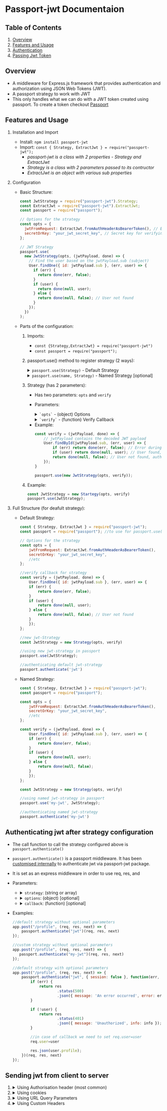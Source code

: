 # Passport-jwt Documentaion

## Table of Contents

1. [Overview](#features-and-usage) 
2. [Features and Usage](#features-and-usage)
3. [Authentication](#authenticating-jwt-after-strategy-configuration)
4. [Passing Jwt Token](#sending-jwt-from-client-to-server)

## Overview

- A middleware for Express.js framework that provides authentication and authorization using JSON Web Tokens (JWT).
- A passport strategy to work with JWT
- This only handles what we can do with a JWT token created using passport. To create a token checkout [Passport](http://passportdocumentation)

## Features and Usage

1.  Installation and Import
    - Install: `npm install passport-jwt`
    - Import: `const { Strategy, ExtractJwt } = require("passport-jwt");`
      - _passport-jwt is a class with 2 properties - Strategy and ExtractJwt_
      - _Strategy is a class with 2 parameters passed to its contructor_
      - _ExtractJwt is an object with various sub properties_
2.  Configuration

    - Basic Structure:

      ```javascript
      const JwtStrategy = require("passport-jwt").Strategy;
      const ExtractJwt = require("passport-jwt").ExtractJwt;
      const passport = require("passport");

      // Options for the strategy
      const opts = {
        jwtFromRequest: ExtractJwt.fromAuthHeaderAsBearerToken(), // Extract token from Authorization header
        secretOrKey: "your_jwt_secret_key", // Secret key for verifying token
      };

      // JWT Strategy
      passport.use(
        new JwtStrategy(opts, (jwtPayload, done) => {
          // Find the user based on the jwtPayload.sub (subject)
          User.findOne({ id: jwtPayload.sub }, (err, user) => {
            if (err) {
              return done(err, false);
            }
            if (user) {
              return done(null, user);
            } else {
              return done(null, false); // User not found
            }
          });
        })
      );
      ```

    - Parts of the configuration:

      1. Imports:
         - `const {Strategy,ExtractJwt} = require("passport-jwt")`
         - `const passport = require("passport");`
      2. passport.use() method to register strategy (2 ways):
         <details>
             <summary>
             <code>passport.use(Strategy)</code> - Default Strategy
             </summary>

         - Registers a strategy directly.
         - Will be treated as the default strategy.
         - Allows you to refer to the strategy by the name _jwt_ later in the *passport* method `passport.authenticate('jwt')`.
         </details>

         <details>
             <summary>
             <code>passport.use(name, Strategy)</code> - Named Strategy [optional]
             </summary>

         - Allows you to refer to the strategy by the name _jwt_ later in the *passport* method `passport.authenticate('name')`.
         </details>
      3. Strategy (has 2 parameters):
            - Has two parameters: `opts` and `verify`
            
            - Parameters:
                <details>
                <summary>
                    <code>`opts`</code> - (object) Options
                </summary>
                
                - This parameter is an object that defines various options for the strategy.

                - Example:
                    ```js
                    const opts = {
                        jwtFromRequest: ExtractJwt.fromAuthHeaderAsBearerToken(),
                        secretOrKey: "your_jwt_secret_key",
                        issuer: "your_issuer", // optional
                        algorithms: ["HS256"], // optional
                        ignoreExpiration: false, // optional, defaults to false
                    };
                    ```
                - Properties:

                    - <details>
                            <summary>
                            <code>jwtFromRequest</code> - (function) To specify method of Jwt extraction
                            </summary>

                        - Specifies how the JWT will be extracted from the incoming request from client using _ExtractJwt_ class.
                        - Example
                            ```javascript
                            const opts = {
                                jwtFromRequest: ExtractJwt.fromAuthHeaderAsBearerToken();
                            }
                            ```

                        - All options (Properties of ExtractJwt):

                        - <details>
                            <summary>
                            <code>ExtractJwt.fromAuthHeaderAsBearerToken()</code>
                            </summary>

                            - **Usage**: Extracts the JWT from the Authorization header, assuming the JWT is prefixed by the word Bearer.
                            - **Input parameter**: none
                            - **Example**:

                            ```js
                            jwtFromRequest: ExtractJwt.fromAuthHeaderAsBearerToken();
                            ```

                            </details>

                        - <details>
                            <summary>
                            <code>ExtractJwt.fromHeader(headerName)</code>
                            </summary>

                            - **Usage**: Extracts the JWT from a custom header in the request.
                            - **Input parameter**: headerName (string) - The name of the custom header containing the JWT.
                            - **Example**:

                            ```js
                            jwtFromRequest: ExtractJwt.fromHeader('auth_token')
                            ```

                            </details>


                        - <details>
                            <summary>
                            <code>ExtractJwt.fromBodyField(fieldName)</code>
                            </summary>

                            - **Usage**:  Extracts the JWT from a specific field in the request body (typically used in form submissions or JSON payloads).
                            - **Input parameter**: fieldName (string) - The name of the field in the request body that contains the JWT.
                            - **Example**:

                            ```js
                            jwtFromRequest: ExtractJwt.fromBodyField('token')
                            ```

                            </details>

                        - <details>
                            <summary>
                            <code>ExtractJwt.fromUrlQueryParameter(parameterName)</code>
                            </summary>

                            - **Usage**:  Extracts the JWT from a URL query parameter.
                            - **Input parameter**: parameterName (string) - The name of the query parameter in the URL that contains the JWT.
                            - **Example**:

                            ```js
                            jwtFromRequest: ExtractJwt.fromUrlQueryParameter('token')
                            ```
                            </details>
                        
                        - <details>
                            <summary>
                            <code>fromAuthHeaderWithScheme(auth_scheme) </code>
                            </summary>

                            - **Usage**:  Extracts the JWT from Authorization Header with the specified auth_scheme
                            - **Input parameter**: (string) Auth scheme like Bearer, Token, etc
                            - **Example**:

                                ```js
                                jwtFromRequest: ExtractJwt.ExtractJwt.fromAuthHeaderWithScheme('Token')
                                ```
                            </details>

                        - <details>
                            <summary>
                            <code>fromExtractors([array of extractor functions]) </code>
                            </summary>

                            - **Usage**:  Lets us define multiple extractors to extract jwt from different sources one after other.
                            - **Input parameter**: (array) Array of extractors
                            - **Example**:

                                ```js
                                const extractors = [
                                    ExtractJwt.fromAuthHeaderAsBearerToken(),         // Try the Bearer token from Authorization header
                                    ExtractJwt.fromUrlQueryParameter('auth_token')    // Then try the token from the URL query parameter
                                ];

                                const opts = {
                                    jwtFromRequest: ExtractJwt.fromExtractors(extractors),
                                    secretOrKey: 'your_secret_key'
                                };
                                ```
                            </details>
                        
                        - <details>
                            <summary>
                            <code>Custom Extractors</code>
                            </summary>

                            - **Usage**:  Lets us define custom extractoinof tokens from anywhere
                            - **Example**:
                                ```js
                                //when extracting from cookies using cookie parser
                                var cookieParser = require('cookie-parser')
                                const express = require('express');

                                const app = express()
                                app.use(cookieParser())
                                
                                //custom extractor
                                var cookieExtractor = function (req) {
                                var token = null;
                                if (req && req.cookies) {
                                    token = req.cookies["jwt"];
                                }
                                return token;
                                };

                                const opts = {
                                    jwtFromRequest: cookieExtractor,
                                    secretOrKey: 'your_secret_key'
                                };
                                ```
                            </details>


                        </details>

                    - <details>
                        <summary>
                            <code>secretOrKey</code> - (string or buffer) Secret key to verify JWT
                        </summary>

                        - The key used to verify the JWT signature. This is essential for validating the authenticity of the token.

                        - **For symmetric algorithms** (e.g., HS256, HS384, HS512), `secretOrKey` will be a shared secret string or buffer used by both the server that signs the JWT and the server that verifies it.
                        - **For asymmetric algorithms** (e.g., RS256, RS384, RS512), `secretOrKey` will be a public key that verifies the JWT, while the corresponding private key is used to sign the JWT.

                        - Examples:
                            - Symmetric key:
                                ```js
                                const opts = {
                                    secretOrKey: 'your_jwt_secret_key' //can be any random word
                                };
                                ```
                            - Asymmetric key:
                                ```js
                                const opts = {
                                    secretOrKey: fs.readFileSync('./path/to/public.key', 'utf8')
                                };
                                ```
                            - Note:
                                - If using symmetric encryption (e.g., HS256), the same secretOrKey must be used for both signing and verifying the token.
                                - If using asymmetric encryption (e.g., RS256), the secretOrKey should be the public key, while the private key is used to sign the token.
                                - It is important to securely manage this key, as exposure could compromise the security of your system.
                            
                        </details>

                    - <details>
                        <summary>
                            <code>secretOrKeyProvider</code> - (function) [optional] Function to get secretOrKey from anywhere
                        </summary>

                        - This function dynamically provides the secret or public key for verifying the JWT. It is useful in cases where the key needs to be determined based on the request, such as in multi-tenant applications or when using different keys for different users.
                        - Do not use both `secretOrKey` and `secretOrKeyProvider`. Use either of them
                        - Parameters:
                            - `request`: The original HTTP request object.
                            - `rawJwtToken`: The raw JWT token extractedfrom the request.
                            - `done`: Callback function to return the key. The first parameter of done is an error (if any), and the second is the secret or public key.
                        - Example:
                            ```js
                                const opts = {
                                    secretOrKeyProvider: (request, rawJwtToken, done) => {
                                        // Logic to determine the secret or key dynamically
                                        const secretOrKey = getSecretForTenant(request); // Example function to get the secret key based on tenant
                                        done(null, secretOrKey); // Pass the key to the callback function
                                    }
                                };
                            ```

                            - Note:
                                1. If secretOrKeyProvider is provided, it overrides the static secretOrKey option
                                2. Useful in scenarios where the key might change per request or per user, such as:
                                    - Multi-tenant applications where each tenant has a different key.
                                    - Using different keys for different users or services.
                                3. If the key cannot be determined (e.g., a database lookup fails), call done(err) to signal an error.
                                4. When using asymmetric encryption (e.g., RS256), the secretOrKeyProvider would return the public key for verification.

                            - Example for multi-tenant application:
                                ```js
                                const opts = {
                                    secretOrKeyProvider: (request, rawJwtToken, done) => {
                                        // Get the tenant's key based on some property of the request (e.g., subdomain or user ID)
                                        const tenantKey = getTenantKeyFromDb(request.tenantId); // Example function to retrieve tenant's key
                                        done(null, tenantKey);
                                    }
                                };
                                ```
                            - Use Case:
                                - Multi-tenant systems where different tenants have different signing keys.
                                - Dynamic environments where the key cannot be determined statically and must be retrieved or computed based on the incoming request.
                        </details>

                    - <details>
                            <summary>
                            <code>issuer</code> - (string or array) [optional]  Verifies the issuer (iss) claim of the token.
                            </summary>
                            - Examples:
                            
                            ```js
                            const opts = {
                                        issuer: 'https://accounts.google.com'
                                    };
                            ```
                            ```js
                            const opts = {
                                    issuer: [
                                        'https://accounts.google.com',
                                        'https://your-tenant-name.auth0.com/',
                                        'https://dev-123456.okta.com'
                                    ]
                                };
                            ```
                            - Use Cases:
                                - **Single Issuer Application**: If all tokens are issued by your application, you would set the issuer option to your app's identifier.
                                - **Third-Party Tokens**: If you're working with tokens issued by third parties (e.g., OAuth providers or external identity systems), you would set issuer to the known trusted issuer.
                        </details>

                    - <details>
                        <summary>
                        <code>algorithms</code> - (array) [optional] List of allowed algorithms for token verification, e.g., ['HS256', 'RS256'].
                        </summary>

                        - **Purpose**: This option helps enforce which algorithms are accepted for signing JWTs, improving security by rejecting tokens signed with algorithms that are not trusted or expected.
                        - **Default Behavior**: If the algorithms option is not provided, the strategy will allow any algorithm,
                        - Examples:
                            ```js
                            const opts = {,
                                algorithms: ['HS256', 'RS256', 'ES256'] // Accepts JWTs signed with HS256, RS256, or ES256 algorithms
                            };
                            ```
                            ```js
                            const opts = {,
                                algorithms: ['HS256']
                            };
                            ```
                        </details>

                    - <details>
                        <summary>
                        <code>audience</code> - (string or array) [optional] To specify the recipients of Jwt
                        </summary>

                        - **Purpose**: To specify the recipients of Jwt. Will be verifiesd against the recipients mentioned in *aud* coming through *jwt_payload*.
                        - Examples:
                            ```js
                            const opts = {,
                                 "aud": "user-service",
                            };
                            ```
                            ```js
                            const opts = {,
                                 "aud": ["user-service", "billing-service", "yoursite.net"]
                            };
                            ```
                        </details>

                    - <details>
                            <summary>
                            <code>ignoreExpiration</code> - (boolean) [optional] Whether to ignore the token's expiration time during verification.
                            </summary>

                            - **Purpose**: 
                                - When you want to accept tokens even if they have expired.
                                - Useful in testing environments where you might not want to deal with token expiration.
                                - The `exp` claim in a JWT specifies the expiration time of the token. Expiry is not set by passport-jwt.
                            - **Default Behavior**: By default, ignoreExpiration is false, meaning that Passport-JWT will check the exp claim to ensure the token is not expired.
                            - Examples:
                                ```js
                                const opts = {
                                    ignoreExpiration: true // Accepts expired tokens
                                };
                                ```
                                ```js
                                const opts = {
                                    ignoreExpiration: false // Enforces expiration check
                                };
                                ```
                        </details>

                    - <details>
                        <summary>
                        <code>passReqToCallback</code> - (boolean) [optional] Whether to pass the request object to the verification callback.
                        </summary>

                        - The `passReqToCallback` option specifies whether the request object should be passed to the `verify` callback function in the `JwtStrategy`. 
                        - Useful if you need access to the `req` object for additional logic inside verify callback.
                        - Example:
                            ```js
                            const opts = {
                                passReqToCallback: true // Passes the request object to the verify callback
                            };
                            ```
                            ```js
                            passport.use(new JwtStrategy(opts, (req, jwtPayload, done) => { //now you can add req as parameter
                                // Access request object
                                console.log(req.headers); // Example of accessing headers

                                User.findById(jwtPayload.sub, (err, user) => {
                                    if (err) return done(err, false);
                                    if (user) return done(null, user);
                                    return done(null, false);
                                });
                            }));
                            ```
                        </details>
                    
                    - <details>
                        <summary>
                        <code>jsonWebTokenOptions </code> - (object) [optional] To pass options to customise token verification
                        </summary>

                        - **Purpose**: To pass options directly to the underlying jsonwebtoken.verify() and customise token verification.
                        - **Properties**: 
                            - `clockTolerance`: (integer) Helps with clock skew issues.
                            - `maxAge`: (string) Limits how old a token can be.
                            - `algorithms`: (array) Specifies allowed signing algorithms.
                            - `ignoreNotBefore`: (boolean) Ignores the nbf claim if true.
                            - `ignoreExpiration`: (boolean) Ignores the exp claim if true.
                        - Examples:
                            ```js
                            const opts = {
                                jwtFromRequest: ExtractJwt.fromAuthHeaderAsBearerToken(),
                                secretOrKey: 'your_secret_key',
                                jsonWebTokenOptions: {
                                    clockTolerance: 5,  // Allow 5 seconds of clock skew
                                    maxAge: '1d',       // Only accept tokens no more than 1 day old
                                    algorithms: ['HS256'],  // Only accept tokens signed with HS256
                                    ignoreNotBefore: true, // Will ignore token's Not before dates
                                    ignoreExpiration: false // Will validate the 'expiration' claim
                                }
                            };

                            passport.use(new JwtStrategy(opts, (jwtPayload, done) => {
                                User.findById(jwtPayload.sub, (err, user) => {
                                    if (err) return done(err, false);
                                    if (user) return done(null, user);
                                    return done(null, false);
                                });
                            }));
                            ```
                        </details>

                </details>
            
                <details>
                <summary>
                    <code>`verify`</code> - (function) Verify Callback
                </summary>

                - **Purpose**: Callback used in the `JwtStrategy` to validate the JWT and determine if it should be accepted.
                - **Parameters**: 
                    - <details>
                        <summary>
                        <code>jwtPayload</code> - (object) Payload for verify callback
                        </summary>

                        - **Purpose**: It is the decoded JWT payload, which contains the claims from the token (e.g., user ID, roles). 
                        - It is an object that contains the claims from the decoded JWT. We can only access these claim values and set it. It is set using *jwt.sign()* using [*jsonwebtoken*](http://jwtdocumentation) module.
                        - **Properties**  **(Claims)**:
                            1. `sub`: The **subject** of the token, usually the user ID. This is a standard claim and is often used to identify the user.
                            2. `exp`: The **expiration** time of the token, specified as a Unix timestamp. This is a standard claim used to determine if the token has expired.
                            3. `iat`: The **issued-at** time, specified as a Unix timestamp. This indicates when the token was issued.
                            4. `iss`: The **issuer** of the token, which is a standard claim indicating who issued the token.
                            5. `aud`: The **audience** for which the token is intended. This is a standard claim indicating the recipient(s) of the token. 
                            6. `nbf`: **Not Before** - The time before which the token should not be considered valid.
                            7. `jti`: **JWT ID** - A unique identifier for the token, which can be used to prevent replay attacks.

                            > **Note** : we can also have any custom claims. eg: roles, name.
                        - Example:
                            ```js
                            //setting claims in some other file
                            const jwt = require('jsonwebtoken')
                            fucntion signIn(req, res){
                                const payload = {
                                    sub: user._id, 
                                    roles: user.roles, 
                                    exp: Math.floor(Date.now() / 1000) + (60 * 60) 
                                    //etc
                                }
                                const token = jwt.sign(payload, 'your_jwt_secret_key')
                                res.send({token})
                            }

                            //accessing those claims
                            passport.use(new JwtStrategy(opts, (jwtPayload, done) => {
                                console.log('User ID:', jwtPayload.sub); 
                                console.log('Token Expiry Time:', jwtPayload.exp); 
                                console.log('User Roles:', jwtPayload.roles);

                                User.findById(jwtPayload.sub, (err, user) => {
                                    if (err) return done(err, false);
                                    if (user) return done(null, user);
                                    return done(null, false);
                                });
                            }));

                            ```
                        </details>

                    - <details>
                        <summary>
                        <code>done</code> - (fucntion) To indicate the result of the verification.
                        </summary>

                        - **Purpose**: To indicate the result of the verification.
                        - **Parameters**:
                            - `err`: Error during verification if any
                            - `user`: Any sort of data that comes out after the logic inside verify callback
                            - `info`: [optional] Any message regarding error or user
                        - Example:
                            ```js
                            //without info
                            passport.use(new JwtStrategy(opts, (jwtPayload, done) => {
                                User.findById(jwtPayload.sub, (err, user) => {
                                    if (err) return done(err, false);
                                    if (user) return done(null, user); // Verification successful
                                    return done(null, false); // No user found, but no error
                                });
                            }));
                            ```
                            ```js
                            //with info
                            passport.use(new JwtStrategy(opts, (jwtPayload, done) => {
                                User.findById(jwtPayload.sub, (err, user) => {
                                    if (err) return done(err, false);
                                    if (!user) return done(null, false, { message: 'User not found' });
                                });
                            }));
                            ```
                          </details>
                - Example:
                    ```js
                    const verify = (jwtPayload, done) => {
                        // jwtPayload contains the decoded JWT payload
                        User.findById(jwtPayload.sub, (err, user) => {
                            if (err) return done(err, false); // Error during user lookup
                            if (user) return done(null, user); // User found, authentication successful
                            return done(null, false); // User not found, authentication failed
                        });
                    }

                    passport.use(new JwtStrategy(opts, verify));
                    ```
                 </details>

            - Example:
                ```js
                const JwtStrategy = new Startegy(opts, verify)
                passport.use(JwtStrategy);
                ```
        

    3.  Full Structure (for deafult strategy):
        - Default Strategy:
            ```javascript
            const { Strategy, ExtractJwt } = require("passport-jwt");
            const passport = require("passport"); //to use for passport.use()

            // Options for the strategy
            const opts = {
                jwtFromRequest: ExtractJwt.fromAuthHeaderAsBearerToken(),
                secretOrKey: "your_jwt_secret_key",
                //etc
            };

            //verify callback for strategy
            const verify = (jwtPayload, done) => {
                User.findOne({ id: jwtPayload.sub }, (err, user) => {
                if (err) {
                    return done(err, false);
                }
                if (user) {
                    return done(null, user);
                } else {
                    return done(null, false); // User not found
                }
                });
            };

            //new jwt-Strategy
            const JwtStrategy = new Strategy(opts, verify)

            //using new jwt-strategy in passport
            passport.use(JwtStrategy);

            //authenticating default jwt-strategy
            passport.authenticate('jwt')
            ```

        - Named Strategy:
            ```javascript
            const { Strategy, ExtractJwt } = require("passport-jwt");
            const passport = require("passport"); 

            const opts = {
                jwtFromRequest: ExtractJwt.fromAuthHeaderAsBearerToken(),
                secretOrKey: "your_jwt_secret_key",
                //etc
            };

            const verify = (jwtPayload, done) => {
                User.findOne({ id: jwtPayload.sub }, (err, user) => {
                if (err) {
                    return done(err, false);
                }
                if (user) {
                    return done(null, user);
                } else {
                    return done(null, false); 
                }
                });
            };

            const JwtStrategy = new Strategy(opts, verify)

            //using named jwt-strategy in passport
            passport.use('my-jwt', JwtStrategy);

            //authenticating named jwt-strategy
            passport.authenticate('my-jwt')
            ```



## Authenticating jwt after strategy configuration
- The call function to call the strategy configured above is `passport.authenticate()`
- `passport.authenticate()` is a passport middleware. It has been [customised internally](https://github.com/mikenicholson/passport-jwt/blob/master/lib/strategy.js#L90) to authenticate jwt via passport-jwt package.
- It is set as an express middleware in order to use req, res, and
- Parameters:
    - <details>
        <summary>
            <code>strategy</code>: (string or array)
        </summary>

        - **Purpose**: To point to the strategies named during configuration.
        - **Example**: jwt, my-jwt, [jwt, my-jwt], etc
    </details>

        
    - <details>
        <summary>
            <code>options</code>: (object) [optional]
        </summary>

        - **Purpose**: Options to control the behavior of the authentication middleware.
        - **Properties**:
            1. <details>
                <summary>
                    <code>session</code>: (Boolean)
                </summary>

                - **Description**: Whether to use sessions. Typically set to false for JWT strategies.
                - **Default**: true
                </details>

            2. <details>
                <summary>
                    <code>failureRedirect</code>: (String)
                </summary>

                - **Description**: URL to redirect to if authentication fails.
                - **Default**: undefined
                </details>

            3. <details>
                <summary>
                    <code>failureFlash</code>: (Boolean or String)
                </summary>

                - **Description**: Flash message to display if authentication fails.
                - **Default**: undefined
                </details>

            4. <details>
                <summary>
                    <code>successRedirect</code>: (String)
                </summary>

                - **Description**: URL to redirect to upon successful authentication.
                - **Default**: undefined
                </details>

            5. <details>
                <summary>
                    <code>successMessage</code>: (String)
                </summary>

                - **Description**: Message to send upon successful authentication.
                - **Default**: undefined
                </details>

            6. <details>
                <summary>
                    <code>failureMessage</code>: (String)
                </summary>

                - **Description**: Message to send upon failed authentication.
                - **Default**: undefined
                </details>

            7. <details>
                <summary>
                    <code>scope</code>: (Array)
                </summary>

                - **Description**: Specifies required scopes for OAuth-based strategies.
                - **Default**: undefined
                </details>

            8. <details>
                <summary>
                    <code>passReqToCallback</code>: (Boolean)
                </summary>

                - **Description**: Whether to pass the request object to the verify callback function.
                - **Default**: false
                </details>
    </details>


    - <details>
        <summary>
            <code>callback</code>: (function) [optional]
        </summary>

        - **Purpose**: Handles the result of the authentication process and provides feedback or further actions based on the outcome.

        - **Parameters**:
            1. <details>
                <summary>
                    <code>err</code>: (Error or <code>null</code>)
                </summary>

                - **Description**: Contains any error that occurred during the authentication process.
                - **Type**: `Error` or `null`
                - **Example**: An error object if something went wrong, otherwise `null`.
                </details>

            2. <details>
                <summary>
                    <code>user</code>: (User object or <code>false</code>)
                </summary>

                - **Description**: The authenticated user object if authentication was successful, or `false` if no user was authenticated.
                - **Type**: User object or `false`
                - **Example**: The user data retrieved from the database if authentication is successful.
                </details>

            3. <details>
                <summary>
                    <code>info</code>: (Object or <code>false</code>)
                </summary>

                - **Description**: Contains additional information or error messages about the authentication process. This can include details about why authentication failed.
                - **Type**: Object or `false`
                - **Example**: An object with a `message` property if authentication fails, or `false` if no additional information is available.
                </details>

            4. <details>
                <summary>
                    <code>status</code>: (HTTP Status Code)
                </summary>

                - **Description**: The HTTP status code representing the result of the authentication attempt.
                - **Type**: Number (HTTP status code)
                - **Example**: `401` for unauthorized access, `200` for successful authentication.
                </details>
    </details>




- Examples:
    ```js
    //default strategy without optional parameters
    app.post("/profile", (req, res, next) => {
        passport.authenticate("jwt")(req, res, next)
    });
    ```
     ```js
    //custom strategy without optional parameters
    app.post("/profile", (req, res, next) => {
        passport.authenticate("my-jwt")(req, res, next)
    });
    ```
    ```js
    //default strategy with optional parameters
    app.post("/profile", (req, res, next) => {
        passport.authenticate("jwt", { session: false }, function(err, user, info) {
            if (err) {
                return res
                        .status(500)
                        .json({ message: 'An error occurred', error: err });
            }

            if (!user) {
                return res
                        .status(401)
                        .json({ message: 'Unauthorized', info: info });
            }

            //in case of callback we need to set req.user=user
            req.user=user

            res.json(user.profile);
        })(req, res, next)
    });
    ```

## Sending jwt from client to server
1. <details>
    <summary>
    Using Authorisation header (most common)
    </summary>

    - <details>
        <summary>
        Bearer Token: The most common and standard method for JWTs.
        </summary>

        ```js
        // Client-side (e.g., using Axios in JavaScript)
        axios.get('/protected-resource', {
            headers: {
                'Authorization': `Bearer ${token}`
            }
        });

        // Server-side (Express with Passport)
        const opts = {
            jwtFromRequest: ExtractJwt.fromAuthHeaderAsBearerToken(), // Extract JWT from Bearer Token
            secretOrKey: SECRET_KEY,
        }
        ```
        <details>

    - <details>
        <summary>
        Custom Scheme: Allows custom authentication schemes as needed.
        </summary>

        ```js
        // Client-side (e.g., using Axios in JavaScript)
        axios.get('/protected-resource', {
             headers: {
                'Authorization': `Bearer ${token}`
            }
        });

        // Server-side (Express)
        const customSchemeExtractor = (req) => {
            const authHeader = req.headers['authorization'];
            if (authHeader && authHeader.startsWith('customScheme ')) {
                return authHeader.split(' ')[1];
            }
            return null;
        };
       
       const opts = {
            jwtFromRequest: customSchemeExtractor, // Use custom extractor
            secretOrKey: SECRET_KEY,
        }
        ```
        <details>

    - <details>
        <summary>
        Digest Authentication: Less common for JWTs, used in specific scenarios.
        </summary>

        ```js
        // Client-side (e.g., using Axios in JavaScript)
        axios.get('/protected-resource', {
             headers: {
                'Authorization': `Digest ${token}`
            }
        });

        // Server-side (Express)
        const digestExtractor = (req) => {
            const authHeader = req.headers['authorization'];
            if (authHeader && authHeader.startsWith('Digest ')) {
                return authHeader.split(' ')[1];
            }
            return null;
        };
       
       const opts = {
            jwtFromRequest: digestExtractor, // Use custom extractor
            secretOrKey: SECRET_KEY,
        }
        ```
        <details>

    - <details>
        <summary>
        Basic Authentication: Typically used for credentials, not recommended for JWTs.
        </summary>

        ```js
        // (Not Recommended for JWTs)
        // Client-side (e.g., using Axios in JavaScript)
        axios.get('/protected-resource', {
             headers: {
                'Authorization': `Basic ${token}`
            }
        });

        // Server-side (Express)
        const basicExtractor = (req) => {
            const authHeader = req.headers['authorization'];
            if (authHeader && authHeader.startsWith('Basic ')) {
                return authHeader.split(' ')[1];
            }
            return null;
        };
       
       const opts = {
            jwtFromRequest: basicExtractor, // Use custom extractor
            secretOrKey: SECRET_KEY,
        }
        ```
        <details>
    </details>

2. <details>
    <summary>
    Using cookies
    </summary>

    - For client side:
        - We dont have to do anything. just run both server an dclient on same url (eg: http://localhost:3000), client using build file and server direclty running using node index.
        - when both run on same server:
            - cookies sent to client from sever will be stored as Set-Cookies in header and 
            - server itself will read it back when any req is sent from client to server
        ```js
        //client side 
        axios.get('/protected-resource')

        // server side
        const cookieParser = require('cookie-parser')
        const express = require('express');

        const app = express()
        app.use(cookieParser())

        //custom extractor
        var cookieExtractor = function (req) {
        var token = null;
        if (req && req.cookies) {
            token = req.cookies["jwt"];
        }
        return token;
        };

        const opts = {
            jwtFromRequest: cookieExtractor,
            secretOrKey: 'your_secret_key'
        };
        ```
    </details>

3. <details>
    <summary>
    Using URL Query Parameters
    </summary>

    ```js
    // Client-side (e.g., using Axios)
    axios.get('/protected-resource?token=' + token)   

    // Custom extractor function for query parameters
    const queryParamExtractor = (req) => {
        return req.query.token; // Extract JWT from query parameter 'token'
    };   

    const opts = { 
        jwtFromRequest: queryParamExtractor, // Use custom extractor
        secretOrKey: SECRET_KEY,
    }
    ```  
    </details>

3. <details>
    <summary>
    Using Custom Headers
    </summary>

    ```js
    // Client-side (e.g., using Axios)
    axios.get('/protected-resource', {
        headers: {
            'X-Custom-Header': token // Replace 'X-Custom-Header' with your custom header name
        }
    });

    // Custom extractor function for custom headers
    const customHeaderExtractor = (req) => {
        return req.headers['x-custom-header']; // Replace 'x-custom-header' with your custom header name
    };

    const opts = {
        jwtFromRequest: customHeaderExtractor, // Use custom extractor
        secretOrKey: SECRET_KEY,
    }
    ```
    </details>
